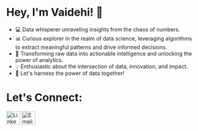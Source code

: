 # Hey, I'm Vaidehi! 👋

- 💻 Data whisperer unraveling insights from the chaos of numbers. 
- 📊 Curious explorer in the realm of data science, leveraging algorithms to extract meaningful patterns and drive informed decisions. 
- 🧠 Transforming raw data into actionable intelligence and unlocking the power of analytics. 
- 💡 Enthusiastic about the intersection of data, innovation, and impact. 
- 🌟 Let's harness the power of data together! 

# Let's Connect:

<a href="https://www.linkedin.com/in/vaidehi-parikh/"><img src="https://i.imgur.com/BeTaSqi.png" alt="LinkedIn" width="36px" height="36px"></a>
<a href="vaidehiparikh31@gmail.com"><img src="https://i.imgur.com/6EyYFZb.png" alt="Email" width="36px" height="36px"></a>
